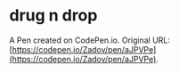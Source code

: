 # drug n drop

A Pen created on CodePen.io. Original URL: [https://codepen.io/Zadov/pen/aJPVPe](https://codepen.io/Zadov/pen/aJPVPe).


